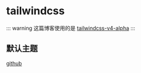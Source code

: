 # tailwindcss

::: warning
这篇博客使用的是 [tailwindcss-v4-alpha](https://tailwindcss.com/blog/tailwindcss-v4-alpha)
:::

## 默认主题

[github](https://github.com/tailwindlabs/tailwindcss/blob/next/packages/tailwindcss/theme.css)

